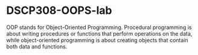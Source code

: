 # DSCP308-OOPS-lab
 OOP stands for Object-Oriented Programming. Procedural programming is about writing procedures or functions that perform operations on the data, while object-oriented programming is about creating objects that contain both data and functions.
